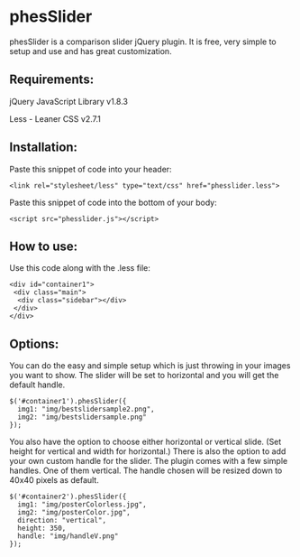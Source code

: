 # phesSlider

phesSlider is a comparison slider jQuery plugin. It is free, very simple to setup and use and has great customization.

## Requirements:
jQuery JavaScript Library v1.8.3

Less - Leaner CSS v2.7.1

## Installation:

Paste this snippet of code into your header:
```
<link rel="stylesheet/less" type="text/css" href="phesslider.less"> 
```
Paste this snippet of code into the bottom of your body:
```
<script src="phesslider.js"></script> 
```
## How to use:
Use this code along with the .less file:

```
<div id="container1">
 <div class="main">
  <div class="sidebar"></div>
 </div>
</div>
```

## Options:
You can do the easy and simple setup which is just throwing in your images you want to show. The slider will be set to horizontal and you will get the default handle.

```
$('#container1').phesSlider({
  img1: "img/bestslidersample2.png",
  img2: "img/bestslidersample.png"
});
```

You also have the option to choose either horizontal or vertical slide. (Set height for vertical and width for horizontal.) There is also the option to add your own custom handle for the slider. The plugin comes with a few simple handles. One of them vertical. The handle chosen will be resized down to 40x40 pixels as default.
```
$('#container2').phesSlider({
  img1: "img/posterColorless.jpg",
  img2: "img/posterColor.jpg",
  direction: "vertical",
  height: 350,
  handle: "img/handleV.png"
});
```
